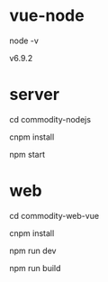 # vue-node

node -v

v6.9.2

# server
cd commodity-nodejs

cnpm install

npm start

# web
cd commodity-web-vue

cnpm install

npm run dev

npm run build
